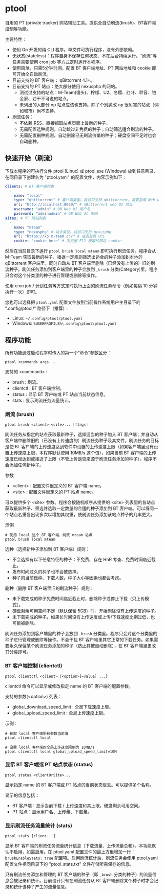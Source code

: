 # ptool

自用的 PT (private tracker) 网站辅助工具。提供全自动刷流(brush)、BT客户端控制等功能。

主要特性：

* 使用 Go 开发的纯 CLI 程序。单文件可执行程序，没有外部依赖。
* 无状态(stateless)：程序自身不保存任何状态、不在后台持续运行。“刷流”等任务需要使用 cron job 等方式定时运行本程序。
* 使用简单。只需5分钟时间，配置 BT 客户端地址、PT 网站地址和 cookie 即可开始全自动刷流。
* 目前支持的 BT 客户端： qBittorrent 4.1+。
* 目前支持的 PT 站点：绝大部分使用 nexusphp 的网站。
  * 测试过支持的站点：M-Team(馒头)、柠檬、U2、冬樱、红叶、聆音、铂金家、若干不可说的站点。
  * 未列出的大部分 np 站点应该也支持。除了个别魔改 np 很厉害的站点（例如城市）尚不支持。
* 刷流任务：
  * 不依赖 RSS。直接抓取站点页面上最新的种子。
  * 无需配置选种规则。自动跳过非免费的种子；自动筛选适合刷流的种子。
  * 无需配置删种规则。自动删除已无刷流价值的种子；硬盘空间不足时也会自动删种。

## 快速开始（刷流）

下载本程序的可执行文件 ptool (Linux) 或 ptool.exe (Windows) 放到任意目录，在同目录下创建名为 "ptool.yaml" 的配置文件，内容示例如下：

```yaml
clients: # BT 客户端列表
  -
    name: "local"
    type: "qbittorrent" # 客户端类型。目前只支持 qbittorrent。需要启用 Web UI。
    url: "http://localhost:8080/" # qBittorrent web UI 地址
    username: "admin" # QB Web UI 用户名
    password: "adminadmin" # QB Web UI 密码
sites: # PT 网站列表
  -
    name: "mteam"
    type: "nexusphp" # 站点类型。目前只支持 nexusphp
    url: "https://kp.m-team.cc/" # 站点首页 URL
    cookie: "cookie_here" # 浏览器 F12 获取的网站 cookie
```

然后在当前目录下运行 ```ptool brush local mteam``` 即可执行刷流任务。程序会从 M-Team 获取最新的种子、根据一定规则筛选出适合的种子添加到本地的 qBittorrent 客户端里，同时自动从 BT 客户端里删除（已经没有上传的）旧的刷流种子。刷流任务添加到客户端里的种子会放到 ```_brush``` 分类(Category)里。程序只会对这个分类里的种子进行管理或删除等操作。

使用 cron job / 计划任务等方式定时执行上面的刷流任务命令（例如每隔 10 分钟执行一次）即可。

您也可以选择把 ```ptool.yaml``` 配置文件放到当前操作系统用户主目录下的 ".config/ptool/" 路径下（推荐）：

* Linux: ```~/.config/ptool/ptool.yaml```
* Windows: ```%USERPROFILE%\.config\ptool\ptool.yaml```

## 程序功能

所有功能通过启动程序时传入的第一个”命令“参数区分：

```
ptool <command> args...
```

支持的 &lt;command&gt; :

* brush : 刷流。
* clientctl : BT 客户端控制。
* status : 显示 BT 客户端或 PT 站点当前状态信息。
* stats : 显示刷流任务流量统计。

### 刷流 (brush)

```
ptool brush <client> <site>... [flags]
```

刷流任务从指定的站点获取最新种子，选择适当的种子加入 BT 客户端；并自动从客户端中删除旧的（已没有上传速度的）刷流任务种子及其文件。刷流任务的目标是使 BT 客户端的上传速度达到软件中设置的上传速度上限（如果客户端里没有设置上传速度上限，本程序默认使用 10MB/s 这个值），如果当前 BT 客户端的上传速度已经达到或接近了上限（不管上传是否来源于刷流任务添加的种子），程序不会添加任何新种子。

参数

* &lt;client&gt; : 配置文件里定义的 BT 客户端 name。
* &lt;site&gt; : 配置文件里定义的 PT 站点 name。

可以提供多个 &lt;site&gt; 参数。程序会按随机顺序从提供的 &lt;site&gt; 列表里的各站点获取最新种子、筛选并选取一定数量的合适的种子添加到 BT 客户端。可以将同一个站点名重复出现多次以增加其权重，使刷流任务添加该站点种子的几率更大。

示例

```
# 使用 local 这个 BT 客户端，刷流 mteam 站点
ptool brush local mteam
```

选种（选择新种子添加到 BT 客户端）规则：

* 不会选择有以下任意特征的种子：不免费、存在 HnR 考查、免费时间临近截止。
* 发布时间过久的种子也不会被选择。
* 种子的当前做种、下载人数，种子大小等因素也都会考虑。

删种（删除 BT 客户端里旧的刷流种子）规则：

* 未下载完成的种子免费时间临近截止时，删除种子或停止下载（只上传模式）。
* 硬盘剩余可用空间不足（默认保留 5GB）时，开始删除没有上传速度的种子。
* 未下载完成的种子，如果长时间没有上传速度或上传/下载速度比例过低，也可能被删除。


刷流任务添加到客户端里的种子会放到 ```_brush``` 分类里。程序只会对这个分类里的种子进行管理或删除等操作。不会干扰 BT 客户端里其它正常的下载任务。如果需要永久保留某个刷流任务添加的种子（防止其被自动删除），在 BT 客户端里更改其分类即可。

### BT 客户端控制 (clientctl)

```
ptool clientctl <client> [<option>[=value] ...]
```

clientctl 命令可以显示或修改指定 name 的 BT 客户端的配置参数。


支持的参数(&lt;option&gt;) 列表：

* global_download_speed_limit : 全局下载速度上限。
* global_upload_speed_limit : 全局上传速度上限。

示例：

```
# 获取 local 客户端所有参数当前值
ptool clientctl local

# 设置 local 客户端的全局上传速度限制为 10MB/s
ptool clientctl local global_upload_speed_limit=10M
```

### 显示 BT 客户端或 PT 站点状态 (status)

```
ptool status <clientOrSite>...
```

显示指定 name 的 BT 客户端或 PT 站点的当前状态信息。可以提供多个名称。

显示的信息包括：

* BT 客户端：显示当前下载 / 上传速度和其上限，硬盘剩余可用空间。
* PT 站点：显示用户名、上传量、下载量。

### 显示刷流任务流量统计 (stats)

```
ptool stats [client...]
```

显示 BT 客户端的刷流任务流量统计信息（下载流量、上传流量总和）。本功能默认不启用，如需启用，在 ptool.yaml 配置文件的最上方里增加一行：```brushEnableStats: true``` 配置项。启用刷流统计后，刷流任务会使用 ptool.yaml 配置文件相同目录下的 "ptool_stats.txt" 文件存储所需保存的信息。

只有刷流任务添加和管理的 BT 客户端的种子（即 ```_brush``` 分类的种子）的流量信息会被记录和统计。目前设计只有在刷流任务从 BT 客户端删除某个种子时才会记录和统计该种子产生的流量信息。
